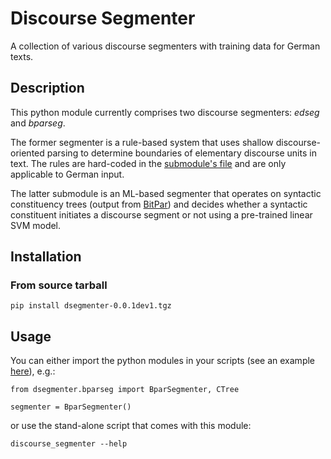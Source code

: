 # Discourse Segmenter

A collection of various discourse segmenters with training data for German texts.

## Description

This python module currently comprises two discourse segmenters: *edseg* and *bparseg*.

The former segmenter is a rule-based system that uses shallow discourse-oriented parsing to determine boundaries of elementary discourse units in text.  The rules are hard-coded in the [submodule's file](dsegmenter/edseg/clause_segmentation.py) and are only applicable to German input.

The latter submodule is an ML-based segmenter that operates on syntactic constituency trees (output from [BitPar](http://www.cis.uni-muenchen.de/~schmid/tools/BitPar/)) and decides whether a syntactic constituent initiates a discourse segment or not using a pre-trained linear SVM model.

## Installation

### From source tarball

```
pip install dsegmenter-0.0.1dev1.tgz
```

## Usage

You can either import the python modules in your scripts (see an example [here](scripts/discourse_segmenter)), e.g.:

```
from dsegmenter.bparseg import BparSegmenter, CTree

segmenter = BparSegmenter()
```

or use the stand-alone script that comes with this module:

```
discourse_segmenter --help
```
